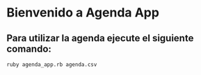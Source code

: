 # Bienvenido a Agenda App

## Para utilizar la agenda ejecute el siguiente comando:

```
ruby agenda_app.rb agenda.csv
```
